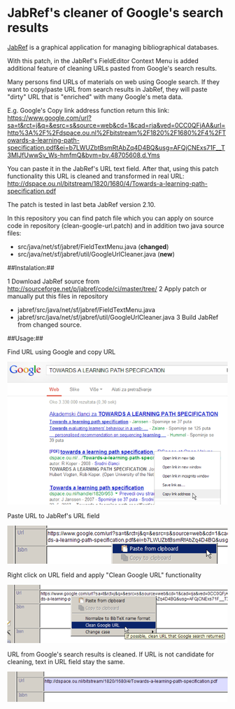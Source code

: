 JabRef's cleaner of Google's search results
===========================================

[JabRef](http://sourceforge.net/projects/jabref/) is a graphical application for managing bibliographical databases.

With this patch, in the JabRef's FieldEditor Context Menu is added additional feature of cleaning URLs pasted from Google's search results.

Many persons find URLs of materials on web using Google search. If they want to copy/paste URL from search results in JabRef, they will paste "dirty" URL that is "enriched" with many Google's meta data.

E.g. Google's Copy link address function return this link: https://www.google.com/url?sa=t&rct=j&q=&esrc=s&source=web&cd=1&cad=rja&ved=0CC0QFjAA&url=http%3A%2F%2Fdspace.ou.nl%2Fbitstream%2F1820%2F1680%2F4%2FTowards-a-learning-path-specification.pdf&ei=b7LWUZbtBsmRtAbZq4D4BQ&usg=AFQjCNExs71F__T3MIJfUwwSv_Ws-hmfmQ&bvm=bv.48705608,d.Yms

You can paste it in the JabRef's URL text field. After that, using this patch functionality this URL is cleaned and transformed in real URL: http://dspace.ou.nl/bitstream/1820/1680/4/Towards-a-learning-path-specification.pdf

The patch is tested in last beta JabRef version 2.10.

In this repository you can find patch file which you can apply on source code in repository (clean-google-url.patch) and in addition two java source files:
* src/java/net/sf/jabref/FieldTextMenu.java (**changed**)
* src/java/net/sf/jabref/util/GoogleUrlCleaner.java (**new**)


##Instalation:##

1 Download JabRef source from http://sourceforge.net/p/jabref/code/ci/master/tree/
2 Apply patch or manually put this files in repository
   * jabref/src/java/net/sf/jabref/FieldTextMenu.java
   * jabref/src/java/net/sf/jabref/util/GoogleUrlCleaner.java
3 Build JabRef from changed source.

##Usage:##

Find URL using Google and copy URL 
	
![Image](images/p1.png?raw=true)
 
Paste URL to JabRef's URL field 
 
![Image](images/p2.png?raw=true)

Right click on URL field and apply "Clean Google URL" functionality

![Image](images/p3.png?raw=true)

URL from Google's search results is cleaned. If URL is not candidate for cleaning, text in URL field stay the same.

![Image](images/p4.png?raw=true)